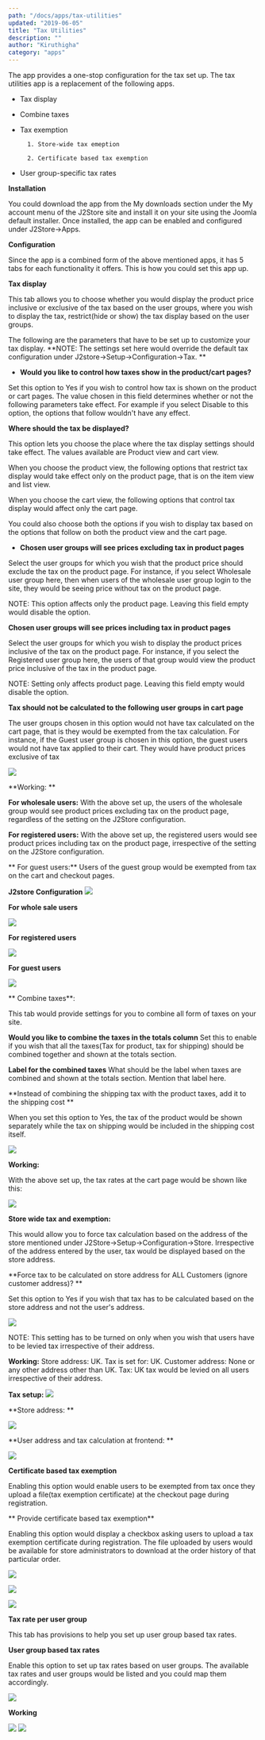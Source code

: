```yaml
---
path: "/docs/apps/tax-utilities"
updated: "2019-06-05"
title: "Tax Utilities"
description: ""
author: "Kiruthigha"
category: "apps"
---
```


The app provides a one-stop configuration for the tax set up.
The tax utilities app is a replacement of the following apps.

* Tax display
* Combine taxes
* Tax exemption

        1. Store-wide tax emeption

        2. Certificate based tax exemption 

* User group-specific tax rates 

**Installation**

You could download the app from the My downloads section under the My account menu of the J2Store site and install it on your site using the Joomla default installer.
Once installed, the app can be enabled and configured under J2Store->Apps.

**Configuration**

Since the app is a combined form of the above mentioned apps, it has 5 tabs for each functionality it offers.
This is how you could set this app up.

**Tax display**

This tab allows you to choose whether you would display the product price inclusive or exclusive of the tax based on the user groups, where you wish to display the tax, restrict(hide or show) the tax display based on the user groups.

The following are the parameters that have to be set up to customize your tax display.
**NOTE: The settings set here would override the default tax configuration under J2store->Setup->Configuration->Tax. **

* **Would you like to control how taxes show in the product/cart pages?**

Set this option to Yes if you wish to control how tax is shown on the product or cart pages. The value chosen in this  field determines whether or not the following parameters take effect.
For example if you select Disable to this option, the options that follow wouldn't have any effect.

**Where should the tax be displayed?**

This option lets you choose the place where the tax display settings should take effect. The values available are Product view and cart view.

When you choose the product view, the following options that restrict tax display would take effect only on the product page, that is on the item view and list view.

When you choose the cart view, the following options that control tax display would affect only the cart page.

You could also choose both the options if you wish to display tax based on the options that follow on both the product view and the cart page.

* **Chosen user groups will see prices excluding tax in product pages**

Select the user groups for which you wish that the product price should exclude the tax on the product page.
For instance, if you select  Wholesale user group here, then when users of the wholesale user group login to the site, they would be seeing price without tax on the product page.

NOTE: This option affects only the product page. Leaving this field empty would disable the option. 

**Chosen user groups will see prices including tax in product pages**

Select the user groups for which you wish to display the product prices inclusive of the tax on the product page.
For instance, if you select the Registered user group here, the users of that group would view the product price inclusive of the tax in the product page.

NOTE: Setting only affects product page. Leaving this field empty would disable the option.

**Tax should not be calculated to the following user groups in cart page**

The user groups chosen in this option would not have tax calculated on the cart page, that is they would be exempted from the tax calculation.
For instance, if the Guest user group is chosen in this option, the guest users would not have tax applied to their cart. 
They would have product prices exclusive of tax

![](https://raw.githubusercontent.com/j2store/doc-images/master/apps/tax-utilities/taxpage.png)

**Working: **

**For wholesale users:** With the above set up, the users of the wholesale group would see product prices excluding tax on the product page, regardless of the setting on the J2Store configuration.

**For registered users:** With the above set up, the registered users would see product prices including tax on the product page, irrespective of the setting on the J2Store configuration.

** For guest users:** Users of the guest group would be exempted from tax on the cart and checkout pages.

**J2store Configuration**
![](https://raw.githubusercontent.com/j2store/doc-images/master/apps/tax-utilities/j2storeconfiguration.png)

**For whole sale users**

![](https://raw.githubusercontent.com/j2store/doc-images/master/apps/tax-utilities/wholesaleusers.png)
	
**For registered users**

![](https://raw.githubusercontent.com/j2store/doc-images/master/apps/tax-utilities/registeredusers.png)

**For guest users**

![](https://raw.githubusercontent.com/j2store/doc-images/master/apps/tax-utilities/Guestusers.png)

** Combine taxes**:

This tab would provide settings for you to combine all form of taxes on your site.

**Would you like to combine the taxes in the totals column**
Set this to enable if you wish that all the taxes(Tax for product, tax for shipping) should be combined together and shown at the totals section.

**Label for the combined taxes**
What should be the label when taxes are combined and shown at the totals section. Mention that label here.

**Instead of combining the shipping tax with the product taxes, add it to the shipping cost **

When you set this option to Yes, the tax of the product would be shown separately while the tax on shipping would be included in the shipping cost itself.

![](https://raw.githubusercontent.com/j2store/doc-images/master/apps/tax-utilities/taxutilities.png)


**Working:**

With the above set up, the tax rates at the cart page would be shown like this:

![](https://raw.githubusercontent.com/j2store/doc-images/master/apps/tax-utilities/working.png)



**Store wide tax and exemption:**

This would allow you to force tax calculation based on the address of the store mentioned under J2Store->Setup->Configuration->Store.
Irrespective of the address entered by the user, tax would be displayed based on the store address.

**Force tax to be calculated on store address for ALL Customers (ignore customer address)? **

Set this option to Yes if you wish that tax has to be calculated based on the store address and not the user's address.

![](https://raw.githubusercontent.com/j2store/doc-images/master/apps/tax-utilities/App-tax-utilities.png)


NOTE: This setting has to be turned on only when you wish that users have to be levied tax irrespective of their address.

**Working:**
Store address: UK.
Tax is set for: UK.
Customer address: None or any other address other than UK.
Tax: UK tax would be levied on all users irrespective of their address.



**Tax setup:**
![](https://raw.githubusercontent.com/j2store/doc-images/master/apps/tax-utilities/taxsetup.png)

**Store address: **

![](https://raw.githubusercontent.com/j2store/doc-images/master/apps/tax-utilities/storeaddress.png)



**User address and tax calculation at frontend: **

![](https://raw.githubusercontent.com/j2store/doc-images/master/apps/tax-utilities/useraddressandtaxcalculation.png)

**Certificate based tax exemption**

 Enabling this option would enable users to be exempted from tax once they upload a file(tax exemption certificate) at the checkout page during registration.

** Provide certificate based tax exemption**

Enabling this option would display a checkbox asking users to upload a tax exemption certificate during registration.
The file uploaded by users would be available for store administrators to download at the order history of that particular order. 


![](https://raw.githubusercontent.com/j2store/doc-images/master/apps/tax-utilities/certifictaebasedtax.png)



![](https://raw.githubusercontent.com/j2store/doc-images/master/apps/tax-utilities/certicatebasedtax2.png)

![](https://raw.githubusercontent.com/j2store/doc-images/master/apps/tax-utilities/invoice.png)

**Tax rate per user group**

 This tab has provisions to help you set up user group based tax rates.

**User group based tax rates**

Enable this option to set up tax rates based on user groups.
The available tax rates and user groups would be listed  and you could map them accordingly.

![](https://raw.githubusercontent.com/j2store/doc-images/master/apps/tax-utilities/usergroupbasedtax.png)

**Working**

![](https://raw.githubusercontent.com/j2store/doc-images/master/apps/tax-utilities/usergroupbasedtaxworking.png)
![](https://raw.githubusercontent.com/j2store/doc-images/master/apps/tax-utilities/usergroupbasedtax2.png)
